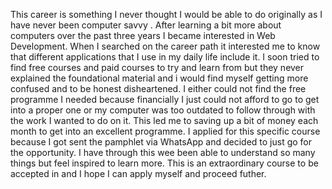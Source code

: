 This career is something I never thought I would be able to do originally as I have never been computer savvy . After learning a bit more about computers over the past three years I became interested in Web Development. When I searched on the career path it interested me to know that different applications that I use in my daily life include it. I soon tried to find free courses and paid courses to try and learn from but they never explained the foundational material and i would find myself getting more confused and to be honest disheartened.  I either could not find the free programme I needed because financially I just could not afford to go to get into a proper one or my computer was too outdated to follow through with the work I wanted to do on it. This led me to saving up a bit of money each month to get into an excellent programme. I applied for this specific course because I got sent the pamphlet via WhatsApp and decided to just go for the opportunity. I have through this wee been able to understand so many things but feel inspired to learn more. This is an extraordinary course to be accepted in and I hope I can apply myself and proceed futher. 